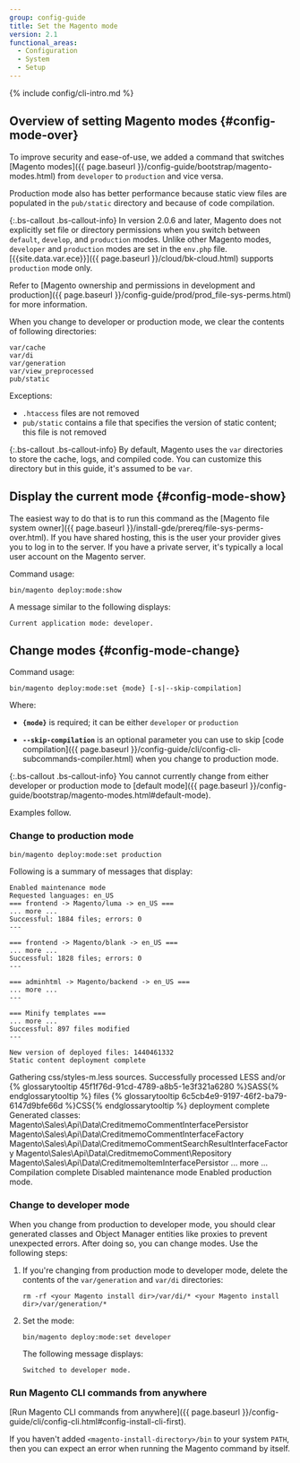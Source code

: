 ```yaml
---
group: config-guide
title: Set the Magento mode
version: 2.1
functional_areas:
  - Configuration
  - System
  - Setup
---
```


{% include config/cli-intro.md %}

## Overview of setting Magento modes {#config-mode-over}

To improve security and ease-of-use, we added a command that switches [Magento modes]({{ page.baseurl }}/config-guide/bootstrap/magento-modes.html) from `developer` to `production` and vice versa.

Production mode also has better performance because static view files are populated in the `pub/static` directory and because of code compilation.

{:.bs-callout .bs-callout-info}
In version 2.0.6 and later, Magento does not explicitly set file or directory permissions when you switch between `default`, `develop`, and `production` modes. Unlike other Magento modes, `developer` and `production` modes are set in the `env.php` file. [{{site.data.var.ece}}]({{ page.baseurl }}/cloud/bk-cloud.html) supports `production` mode only.

Refer to [Magento ownership and permissions in development and production]({{ page.baseurl }}/config-guide/prod/prod_file-sys-perms.html) for more information.

When you change to developer or production mode, we clear the contents of following directories:

	var/cache
	var/di
	var/generation
	var/view_preprocessed
	pub/static

Exceptions:

-   `.htaccess` files are not removed
-   `pub/static` contains a file that specifies the version of static content; this file is not removed

{:.bs-callout .bs-callout-info}
By default, Magento uses the `var` directories to store the cache, logs, and compiled code. You can customize this directory but in this guide, it's assumed to be `var`.

## Display the current mode {#config-mode-show}

The easiest way to do that is to run this command as the [Magento file system owner]({{ page.baseurl }}/install-gde/prereq/file-sys-perms-over.html). If you have shared hosting, this is the user your provider gives you to log in to the server. If you have a private server, it's typically a local user account on the Magento server.

Command usage:

	bin/magento deploy:mode:show

A message similar to the following displays:

	Current application mode: developer.

## Change modes {#config-mode-change}

Command usage:

	bin/magento deploy:mode:set {mode} [-s|--skip-compilation]

Where:

-   **`{mode}`** is required; it can be either `developer` or `production`

-   **`--skip-compilation`** is an optional parameter you can use to skip [code compilation]({{ page.baseurl }}/config-guide/cli/config-cli-subcommands-compiler.html) when you change to production mode.

{:.bs-callout .bs-callout-info}
You cannot currently change from either developer or production mode to [default mode]({{ page.baseurl }}/config-guide/bootstrap/magento-modes.html#default-mode).

Examples follow.

### Change to production mode

	bin/magento deploy:mode:set production

Following is a summary of messages that display:

	Enabled maintenance mode
	Requested languages: en_US
	=== frontend -> Magento/luma -> en_US ===
	... more ...
	Successful: 1884 files; errors: 0
	---

	=== frontend -> Magento/blank -> en_US ===
	... more ...
	Successful: 1828 files; errors: 0
	---

	=== adminhtml -> Magento/backend -> en_US ===
	... more ...
	---

	=== Minify templates ===
	... more ...
	Successful: 897 files modified
	---

	New version of deployed files: 1440461332
	Static content deployment complete
Gathering css/styles-m.less sources.
Successfully processed LESS and/or {% glossarytooltip 45f1f76d-91cd-4789-a8b5-1e3f321a6280 %}SASS{% endglossarytooltip %} files
{% glossarytooltip 6c5cb4e9-9197-46f2-ba79-6147d9bfe66d %}CSS{% endglossarytooltip %} deployment complete
Generated classes:
        Magento\Sales\Api\Data\CreditmemoCommentInterfacePersistor
        Magento\Sales\Api\Data\CreditmemoCommentInterfaceFactory
        Magento\Sales\Api\Data\CreditmemoCommentSearchResultInterfaceFactory
        Magento\Sales\Api\Data\CreditmemoComment\Repository
        Magento\Sales\Api\Data\CreditmemoItemInterfacePersistor
        ... more ...
	Compilation complete
	Disabled maintenance mode
	Enabled production mode.

### Change to developer mode

When you change from production to developer mode, you should clear generated classes and Object Manager entities like proxies to prevent unexpected errors. After doing so, you can change modes. Use the following steps:

1.  If you're changing from production mode to developer mode, delete the contents of the `var/generation` and `var/di` directories:

		rm -rf <your Magento install dir>/var/di/* <your Magento install dir>/var/generation/*

2.  Set the mode:

		bin/magento deploy:mode:set developer

	The following message displays:

		Switched to developer mode.

### Run Magento CLI commands from anywhere
[Run Magento CLI commands from anywhere]({{ page.baseurl }}/config-guide/cli/config-cli.html#config-install-cli-first).

If you haven't added `<magento-install-directory>/bin` to your system `PATH`, then you can expect an error when running the Magento command by itself.
